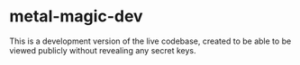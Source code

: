 # metal-magic-dev
This is a development version of the live codebase, created to be able to be viewed publicly without revealing any secret keys. 
